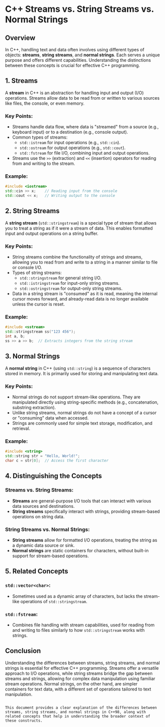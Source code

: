 # C++ Streams vs. String Streams vs. Normal Strings

## Overview

In C++, handling text and data often involves using different types of objects: **streams**, **string streams**, and **normal strings**. Each serves a unique purpose and offers different capabilities. Understanding the distinctions between these concepts is crucial for effective C++ programming.

## 1. Streams

A **stream** in C++ is an abstraction for handling input and output (I/O) operations. Streams allow data to be read from or written to various sources like files, the console, or even memory.

### Key Points:

- Streams handle data flow, where data is "streamed" from a source (e.g., keyboard input) or to a destination (e.g., console output).
- Common types of streams:
  - `std::istream` for input operations (e.g., `std::cin`).
  - `std::ostream` for output operations (e.g., `std::cout`).
  - `std::fstream` for file I/O, combining input and output operations.
- Streams use the `>>` (extraction) and `<<` (insertion) operators for reading from and writing to the stream.

### Example:

```cpp
#include <iostream>
std::cin >> x;    // Reading input from the console
std::cout << x;   // Writing output to the console
```

## 2. String Streams

A **string stream** (`std::stringstream`) is a special type of stream that allows you to treat a string as if it were a stream of data. This enables formatted input and output operations on a string buffer.

### Key Points:

- String streams combine the functionality of strings and streams, allowing you to read from and write to a string in a manner similar to file or console I/O.
- Types of string streams:
  - `std::stringstream` for general string I/O.
  - `std::istringstream` for input-only string streams.
  - `std::ostringstream` for output-only string streams.
- Data in a string stream is "consumed" as it is read, meaning the internal cursor moves forward, and already-read data is no longer available unless the cursor is reset.

### Example:

```cpp
#include <sstream>
std::stringstream ss("123 456");
int a, b;
ss >> a >> b;  // Extracts integers from the string stream
```

## 3. Normal Strings

A **normal string** in C++ (using `std::string`) is a sequence of characters stored in memory. It is primarily used for storing and manipulating text data.

### Key Points:

- Normal strings do not support stream-like operations. They are manipulated directly using string-specific methods (e.g., concatenation, substring extraction).
- Unlike string streams, normal strings do not have a concept of a cursor or "consuming" data when accessed.
- Strings are commonly used for simple text storage, modification, and retrieval.

### Example:

```cpp
#include <string>
std::string str = "Hello, World!";
char c = str[0];  // Access the first character
```

## 4. Distinguishing the Concepts

### Streams vs. String Streams:

- **Streams** are general-purpose I/O tools that can interact with various data sources and destinations.
- **String streams** specifically interact with strings, providing stream-based operations on string data.

### String Streams vs. Normal Strings:

- **String streams** allow for formatted I/O operations, treating the string as a dynamic data source or sink.
- **Normal strings** are static containers for characters, without built-in support for stream-based operations.

## 5. Related Concepts

### `std::vector<char>`:

- Sometimes used as a dynamic array of characters, but lacks the stream-like operations of `std::stringstream`.

### `std::fstream`:

- Combines file handling with stream capabilities, used for reading from and writing to files similarly to how `std::stringstream` works with strings.

## Conclusion

Understanding the differences between streams, string streams, and normal strings is essential for effective C++ programming. Streams offer a versatile approach to I/O operations, while string streams bridge the gap between streams and strings, allowing for complex data manipulation using familiar stream operations. Normal strings, on the other hand, are simpler containers for text data, with a different set of operations tailored to text manipulation.

```

This document provides a clear explanation of the differences between streams, string streams, and normal strings in C++98, along with related concepts that help in understanding the broader context of these constructs.
```

```

```
